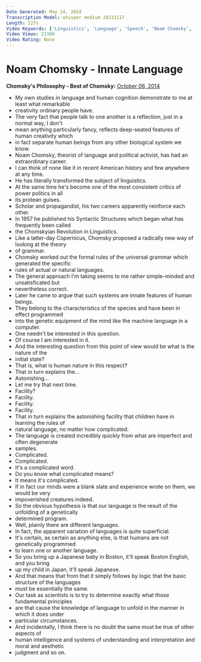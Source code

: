 ```yaml
---
Date Generated: May 24, 2024
Transcription Model: whisper medium 20231117
Length: 227s
Video Keywords: ['Linguistics', 'Language', 'Speech', 'Noam Chomsky', 'Chomsky', 'Human Nature', 'Grammar', 'Cognition', 'Determinism']
Video Views: 21160
Video Rating: None
---
```


# Noam Chomsky - Innate Language
**Chomsky's Philosophy - Best of Chomsky:** [October 06, 2014](https://www.youtube.com/watch?v=XyaDTxGC-wI)
*  My own studies in language and human cognition demonstrate to me at least what remarkable
*  creativity ordinary people have.
*  The very fact that people talk to one another is a reflection, just in a normal way, I don't
*  mean anything particularly fancy, reflects deep-seated features of human creativity which
*  in fact separate human beings from any other biological system we know.
*  Noam Chomsky, theorist of language and political activist, has had an extraordinary career.
*  I can think of none like it in recent American history and few anywhere at any time.
*  He has literally transformed the subject of linguistics.
*  At the same time he's become one of the most consistent critics of power politics in all
*  its protean guises.
*  Scholar and propagandist, his two careers apparently reinforce each other.
*  In 1957 he published his Syntactic Structures which began what has frequently been called
*  the Chomskyian Revolution in Linguistics.
*  Like a latter-day Copernicus, Chomsky proposed a radically new way of looking at the theory
*  of grammar.
*  Chomsky worked out the formal rules of the universal grammar which generated the specific
*  rules of actual or natural languages.
*  The general approach I'm taking seems to me rather simple-minded and unsatisficated but
*  nevertheless correct.
*  Later he came to argue that such systems are innate features of human beings.
*  They belong to the characteristics of the species and have been in effect programmed
*  into the genetic equipment of the mind like the machine language in a computer.
*  One needn't be interested in this question.
*  Of course I am interested in it.
*  And the interesting question from this point of view would be what is the nature of the
*  initial state?
*  That is, what is human nature in this respect?
*  That in turn explains the...
*  Astonishing...
*  Let me try that next time.
*  Facility?
*  Facility.
*  Facility.
*  Facility.
*  That in turn explains the astonishing facility that children have in learning the rules of
*  natural language, no matter how complicated.
*  The language is created incredibly quickly from what are imperfect and often degenerate
*  samples.
*  Complicated.
*  Complicated.
*  It's a complicated word.
*  Do you know what complicated means?
*  It means it's complicated.
*  If in fact our minds were a blank slate and experience wrote on them, we would be very
*  impoverished creatures indeed.
*  So the obvious hypothesis is that our language is the result of the unfolding of a genetically
*  determined program.
*  Well, plainly there are different languages.
*  In fact, the apparent variation of languages is quite superficial.
*  It's certain, as certain as anything else, is that humans are not genetically programmed
*  to learn one or another language.
*  So you bring up a Japanese baby in Boston, it'll speak Boston English, and you bring
*  up my child in Japan, it'll speak Japanese.
*  And that means that from that it simply follows by logic that the basic structure of the languages
*  must be essentially the same.
*  Our task as scientists is to try to determine exactly what those fundamental principles
*  are that cause the knowledge of language to unfold in the manner in which it does under
*  particular circumstances.
*  And incidentally, I think there is no doubt the same must be true of other aspects of
*  human intelligence and systems of understanding and interpretation and moral and aesthetic
*  judgment and so on.
